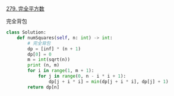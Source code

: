

[279. 完全平方数](https://leetcode.cn/problems/perfect-squares/description)

完全背包

```python []
class Solution:
    def numSquares(self, n: int) -> int:
        # 完全背包
        dp = [inf] * (n + 1)
        dp[0] = 0
        m = int(sqrt(n))
        print (n, m)
        for i in range(1, m + 1):
            for j in range(0, n - i * i + 1):
                dp[j + i * i] = min(dp[j + i * i], dp[j] + 1)
        return dp[n]
```